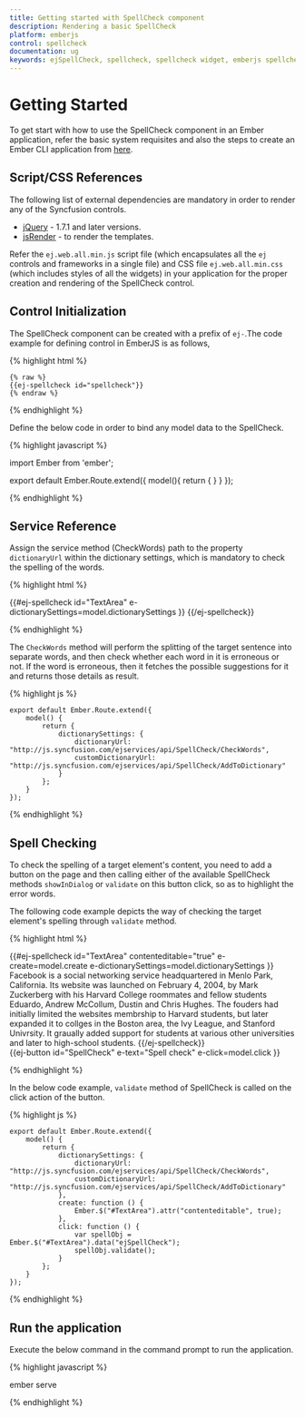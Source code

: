 ```yaml
---
title: Getting started with SpellCheck component	
description: Rendering a basic SpellCheck
platform: emberjs
control: spellcheck
documentation: ug
keywords: ejSpellCheck, spellcheck, spellcheck widget, emberjs spellcheck, getting started, service reference
---
```

# Getting Started 

To get start with how to use the SpellCheck component in an Ember application, refer the basic system requisites and also the steps to create an Ember CLI application from [here](https://help.syncfusion.com/emberjs/getting-started).

## Script/CSS References

The following list of external dependencies are mandatory in order to render any of the Syncfusion controls.

* [jQuery](http://jquery.com) - 1.7.1 and later versions.
* [jsRender](https://github.com/borismoore/jsrender) - to render the templates.

Refer the `ej.web.all.min.js` script file (which encapsulates all the `ej` controls and frameworks in a single file) and CSS file `ej.web.all.min.css` (which includes styles of all the widgets) in your application for the proper creation and rendering of the SpellCheck control.

## Control Initialization

The SpellCheck component can be created with a prefix of `ej-`.The code example for defining control in EmberJS is as follows,

{% highlight html %}

	{% raw %}
	{{ej-spellcheck id="spellcheck"}}
    {% endraw %}

{% endhighlight %}

Define the below code in order to bind any model data to the SpellCheck.

{% highlight javascript %}

import Ember from 'ember';

export default Ember.Route.extend({
   model(){
        return {
        }
    }
});
    
{% endhighlight %}

## Service Reference

Assign the service method (CheckWords) path to the property `dictionaryUrl` within the dictionary settings, which is mandatory to check the spelling of the words.

{% highlight html %}

<div class="e-container-spellcheck">
    {{#ej-spellcheck id="TextArea" e-dictionarySettings=model.dictionarySettings }}
    {{/ej-spellcheck}}
</div>

{% endhighlight %}

The `CheckWords` method will perform the splitting of the target sentence into separate words, and then check whether each word in it is erroneous or not. If the word is erroneous, then it fetches the possible suggestions for it and returns those details as result. 

{% highlight js %}

    export default Ember.Route.extend({
        model() {
            return {
                dictionarySettings: {
                    dictionaryUrl: "http://js.syncfusion.com/ejservices/api/SpellCheck/CheckWords",
                    customDictionaryUrl: "http://js.syncfusion.com/ejservices/api/SpellCheck/AddToDictionary"
                }
            };
        }
    });

</script>

{% endhighlight %}

## Spell Checking

To check the spelling of a target element's content, you need to add a button on the page and then calling either of the available SpellCheck methods `showInDialog` or `validate` on this button click, so as to highlight the error words.

The following code example depicts the way of checking the target element's spelling through `validate` method.

{% highlight html %}

<div class="e-container-spellcheck">
    {{#ej-spellcheck id="TextArea" contenteditable="true" e-create=model.create e-dictionarySettings=model.dictionarySettings }} 
        Facebook is a social networking service headquartered in Menlo Park, California. Its website was launched on February 4, 2004, by Mark Zuckerberg with his Harvard College roommates and fellow students Eduardo, Andrew McCollum, Dustin and Chris Hughes. The fouders had initially limited the websites membrship to Harvard students, but later expanded it to collges in the Boston area, the Ivy League, and Stanford Univrsity. It graually added support for students at various other universities and later to high-school students.
    {{/ej-spellcheck}}
</div>
<div>
    {{ej-button id="SpellCheck" e-text="Spell check" e-click=model.click }}
</div>

{% endhighlight %}

In the below code example, `validate` method of SpellCheck is called on the click action of the button.

{% highlight js %}

    export default Ember.Route.extend({
        model() {
            return {
                dictionarySettings: {
                    dictionaryUrl: "http://js.syncfusion.com/ejservices/api/SpellCheck/CheckWords",
                    customDictionaryUrl: "http://js.syncfusion.com/ejservices/api/SpellCheck/AddToDictionary"
                },                
                create: function () {
                    Ember.$("#TextArea").attr("contenteditable", true);
                },
                click: function () {
                    var spellObj = Ember.$("#TextArea").data("ejSpellCheck");
                    spellObj.validate();
                }
            };
        }
    });

{% endhighlight %}

## Run the application

Execute the below command in the command prompt to run the application.

{% highlight javascript %}
 
 ember serve

{% endhighlight %}
